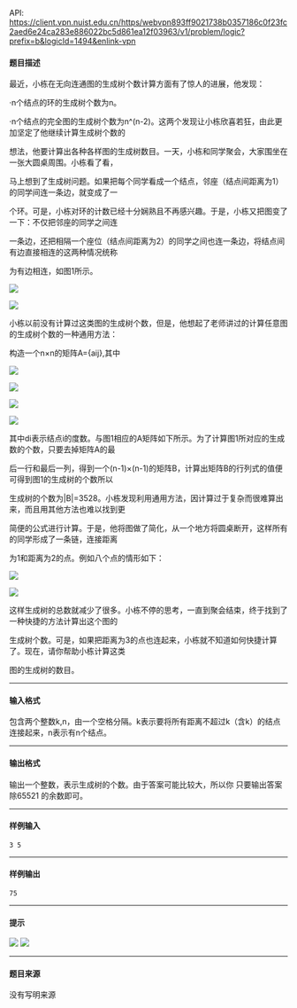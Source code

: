 API: https://client.vpn.nuist.edu.cn/https/webvpn893ff9021738b0357186c0f23fc2aed6e24ca283e886022bc5d861ea12f03963/v1/problem/logic?prefix=b&logicId=1494&enlink-vpn

#### 题目描述

最近，小栋在无向连通图的生成树个数计算方面有了惊人的进展，他发现：

·n个结点的环的生成树个数为n。

·n个结点的完全图的生成树个数为n^(n-2)。这两个发现让小栋欣喜若狂，由此更加坚定了他继续计算生成树个数的

想法，他要计算出各种各样图的生成树数目。一天，小栋和同学聚会，大家围坐在一张大圆桌周围。小栋看了看，

马上想到了生成树问题。如果把每个同学看成一个结点，邻座（结点间距离为1）的同学间连一条边，就变成了一

个环。可是，小栋对环的计数已经十分娴熟且不再感兴趣。于是，小栋又把图变了一下：不仅把邻座的同学之间连

一条边，还把相隔一个座位（结点间距离为2）的同学之间也连一条边，将结点间有边直接相连的这两种情况统称

为有边相连，如图1所示。

![](../file/1494_0.png)

![](../file/1494_1.png)

小栋以前没有计算过这类图的生成树个数，但是，他想起了老师讲过的计算任意图的生成树个数的一种通用方法：

构造一个n×n的矩阵A={aij},其中

![](../file/1494_2.png)

![](../file/1494_3.png)

![](../file/1494_4.png)

![](../file/1494_5.png)

其中di表示结点i的度数。与图1相应的A矩阵如下所示。为了计算图1所对应的生成数的个数，只要去掉矩阵A的最

后一行和最后一列，得到一个(n-1)×(n-1)的矩阵B，计算出矩阵B的行列式的值便可得到图1的生成树的个数所以

生成树的个数为|B|=3528。小栋发现利用通用方法，因计算过于复杂而很难算出来，而且用其他方法也难以找到更

简便的公式进行计算。于是，他将图做了简化，从一个地方将圆桌断开，这样所有的同学形成了一条链，连接距离

为1和距离为2的点。例如八个点的情形如下：

![](../file/1494_6.png)

![](../file/1494_7.png)

这样生成树的总数就减少了很多。小栋不停的思考，一直到聚会结束，终于找到了一种快捷的方法计算出这个图的

生成树个数。可是，如果把距离为3的点也连起来，小栋就不知道如何快捷计算了。现在，请你帮助小栋计算这类

图的生成树的数目。

---

#### 输入格式

包含两个整数k,n，由一个空格分隔。k表示要将所有距离不超过k（含k）的结点连接起来，n表示有n个结点。

---

#### 输出格式

输出一个整数，表示生成树的个数。由于答案可能比较大，所以你 只要输出答案除65521 的余数即可。

---

#### 样例输入
```
3 5

```

---

#### 样例输出
```
75
```

---

#### 提示

![](../file/1494_0.jpg) ![](../file/1494_1.jpg)

---

#### 题目来源

没有写明来源